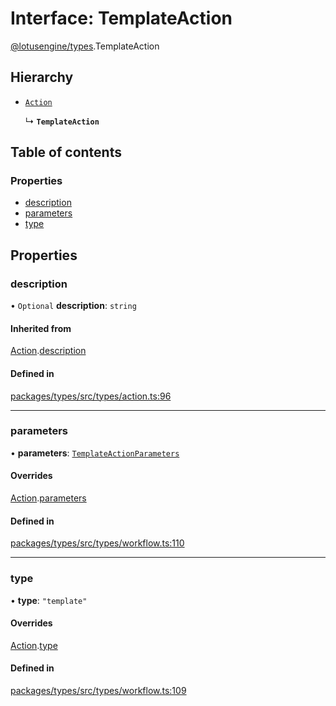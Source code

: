 # Interface: TemplateAction

[@lotusengine/types](../wiki/@lotusengine.types).TemplateAction

## Hierarchy

- [`Action`](../wiki/@lotusengine.types.Action)

  ↳ **`TemplateAction`**

## Table of contents

### Properties

- [description](../wiki/@lotusengine.types.TemplateAction#description)
- [parameters](../wiki/@lotusengine.types.TemplateAction#parameters)
- [type](../wiki/@lotusengine.types.TemplateAction#type)

## Properties

### description

• `Optional` **description**: `string`

#### Inherited from

[Action](../wiki/@lotusengine.types.Action).[description](../wiki/@lotusengine.types.Action#description)

#### Defined in

[packages/types/src/types/action.ts:96](https://github.com/lotusengine/sdk/blob/f1f5297/packages/types/src/types/action.ts#L96)

___

### parameters

• **parameters**: [`TemplateActionParameters`](../wiki/@lotusengine.types.TemplateActionParameters)

#### Overrides

[Action](../wiki/@lotusengine.types.Action).[parameters](../wiki/@lotusengine.types.Action#parameters)

#### Defined in

[packages/types/src/types/workflow.ts:110](https://github.com/lotusengine/sdk/blob/f1f5297/packages/types/src/types/workflow.ts#L110)

___

### type

• **type**: ``"template"``

#### Overrides

[Action](../wiki/@lotusengine.types.Action).[type](../wiki/@lotusengine.types.Action#type)

#### Defined in

[packages/types/src/types/workflow.ts:109](https://github.com/lotusengine/sdk/blob/f1f5297/packages/types/src/types/workflow.ts#L109)
